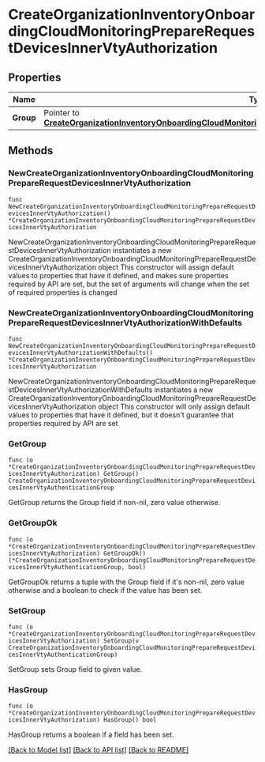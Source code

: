# CreateOrganizationInventoryOnboardingCloudMonitoringPrepareRequestDevicesInnerVtyAuthorization

## Properties

Name | Type | Description | Notes
------------ | ------------- | ------------- | -------------
**Group** | Pointer to [**CreateOrganizationInventoryOnboardingCloudMonitoringPrepareRequestDevicesInnerVtyAuthenticationGroup**](CreateOrganizationInventoryOnboardingCloudMonitoringPrepareRequestDevicesInnerVtyAuthenticationGroup.md) |  | [optional] 

## Methods

### NewCreateOrganizationInventoryOnboardingCloudMonitoringPrepareRequestDevicesInnerVtyAuthorization

`func NewCreateOrganizationInventoryOnboardingCloudMonitoringPrepareRequestDevicesInnerVtyAuthorization() *CreateOrganizationInventoryOnboardingCloudMonitoringPrepareRequestDevicesInnerVtyAuthorization`

NewCreateOrganizationInventoryOnboardingCloudMonitoringPrepareRequestDevicesInnerVtyAuthorization instantiates a new CreateOrganizationInventoryOnboardingCloudMonitoringPrepareRequestDevicesInnerVtyAuthorization object
This constructor will assign default values to properties that have it defined,
and makes sure properties required by API are set, but the set of arguments
will change when the set of required properties is changed

### NewCreateOrganizationInventoryOnboardingCloudMonitoringPrepareRequestDevicesInnerVtyAuthorizationWithDefaults

`func NewCreateOrganizationInventoryOnboardingCloudMonitoringPrepareRequestDevicesInnerVtyAuthorizationWithDefaults() *CreateOrganizationInventoryOnboardingCloudMonitoringPrepareRequestDevicesInnerVtyAuthorization`

NewCreateOrganizationInventoryOnboardingCloudMonitoringPrepareRequestDevicesInnerVtyAuthorizationWithDefaults instantiates a new CreateOrganizationInventoryOnboardingCloudMonitoringPrepareRequestDevicesInnerVtyAuthorization object
This constructor will only assign default values to properties that have it defined,
but it doesn't guarantee that properties required by API are set

### GetGroup

`func (o *CreateOrganizationInventoryOnboardingCloudMonitoringPrepareRequestDevicesInnerVtyAuthorization) GetGroup() CreateOrganizationInventoryOnboardingCloudMonitoringPrepareRequestDevicesInnerVtyAuthenticationGroup`

GetGroup returns the Group field if non-nil, zero value otherwise.

### GetGroupOk

`func (o *CreateOrganizationInventoryOnboardingCloudMonitoringPrepareRequestDevicesInnerVtyAuthorization) GetGroupOk() (*CreateOrganizationInventoryOnboardingCloudMonitoringPrepareRequestDevicesInnerVtyAuthenticationGroup, bool)`

GetGroupOk returns a tuple with the Group field if it's non-nil, zero value otherwise
and a boolean to check if the value has been set.

### SetGroup

`func (o *CreateOrganizationInventoryOnboardingCloudMonitoringPrepareRequestDevicesInnerVtyAuthorization) SetGroup(v CreateOrganizationInventoryOnboardingCloudMonitoringPrepareRequestDevicesInnerVtyAuthenticationGroup)`

SetGroup sets Group field to given value.

### HasGroup

`func (o *CreateOrganizationInventoryOnboardingCloudMonitoringPrepareRequestDevicesInnerVtyAuthorization) HasGroup() bool`

HasGroup returns a boolean if a field has been set.


[[Back to Model list]](../README.md#documentation-for-models) [[Back to API list]](../README.md#documentation-for-api-endpoints) [[Back to README]](../README.md)


